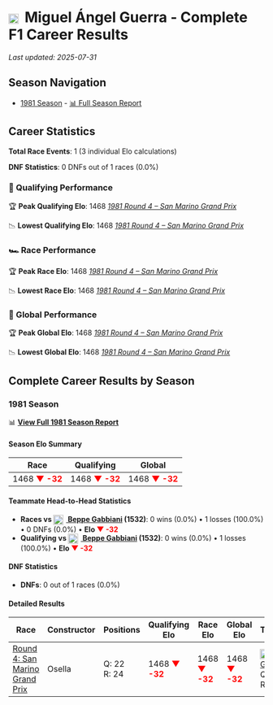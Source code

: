 # <img src="https://upload.wikimedia.org/wikipedia/commons/1/1a/Flag_of_Argentina.svg" alt="Argentina" width="20" height="auto" style="vertical-align: middle; margin-right: 5px;" onerror="this.outerHTML='🇦🇷'; this.style.marginRight='5px';"/> Miguel Ángel Guerra - Complete F1 Career Results

*Last updated: 2025-07-31*

## Season Navigation

- [1981 Season](#1981-season) - [📊 Full Season Report](../seasons/1981-season-report)

## Career Statistics

**Total Race Events**: 1 (3 individual Elo calculations)

**DNF Statistics**: 0 DNFs out of 1 races (0.0%)

### 🏁 Qualifying Performance

🏆 **Peak Qualifying Elo**: 1468
   *[1981 Round 4 – San Marino Grand Prix](../seasons/1981-season-report#round-4-san-marino-grand-prix)*

📉 **Lowest Qualifying Elo**: 1468
   *[1981 Round 4 – San Marino Grand Prix](../seasons/1981-season-report#round-4-san-marino-grand-prix)*

### 🏎️ Race Performance

🏆 **Peak Race Elo**: 1468
   *[1981 Round 4 – San Marino Grand Prix](../seasons/1981-season-report#round-4-san-marino-grand-prix)*

📉 **Lowest Race Elo**: 1468
   *[1981 Round 4 – San Marino Grand Prix](../seasons/1981-season-report#round-4-san-marino-grand-prix)*

### 🌟 Global Performance

🏆 **Peak Global Elo**: 1468
   *[1981 Round 4 – San Marino Grand Prix](../seasons/1981-season-report#round-4-san-marino-grand-prix)*

📉 **Lowest Global Elo**: 1468
   *[1981 Round 4 – San Marino Grand Prix](../seasons/1981-season-report#round-4-san-marino-grand-prix)*


## Complete Career Results by Season

### 1981 Season

📊 **[View Full 1981 Season Report](../seasons/1981-season-report)**

#### Season Elo Summary

| Race | Qualifying | Global |
|------|------------|--------|
| 1468 **<span style="color: red;">▼ -32</span>** | 1468 **<span style="color: red;">▼ -32</span>** | 1468 **<span style="color: red;">▼ -32</span>** |

#### Teammate Head-to-Head Statistics

- **Races vs [<img src="https://upload.wikimedia.org/wikipedia/commons/0/03/Flag_of_Italy.svg" alt="Italy" width="20" height="auto" style="vertical-align: middle; margin-right: 5px;" onerror="this.outerHTML='🇮🇹'; this.style.marginRight='5px';"/> Beppe Gabbiani](beppe-gabbiani) (1532)**: 0 wins (0.0%) • 1 losses (100.0%) • 0 DNFs (0.0%) • **Elo **<span style="color: red;">▼ -32</span>****
- **Qualifying vs [<img src="https://upload.wikimedia.org/wikipedia/commons/0/03/Flag_of_Italy.svg" alt="Italy" width="20" height="auto" style="vertical-align: middle; margin-right: 5px;" onerror="this.outerHTML='🇮🇹'; this.style.marginRight='5px';"/> Beppe Gabbiani](beppe-gabbiani) (1532)**: 0 wins (0.0%) • 1 losses (100.0%) • **Elo <span style="color: red;">▼ -32</span>**

#### DNF Statistics

- **DNFs**: 0 out of 1 races (0.0%)

#### Detailed Results

| Race | Constructor | Positions | Qualifying Elo | Race Elo | Global Elo | Teammate |
|------|-------------|-----------|----------------|----------|------------|----------|
| [Round 4: San Marino Grand Prix](../seasons/1981-season-report#round-4-san-marino-grand-prix) | Osella | Q: 22<br/>R: 24 | 1468 **<span style="color: red;">▼ -32</span>** | 1468 **<span style="color: red;">▼ -32</span>** | 1468 **<span style="color: red;">▼ -32</span>** | [<img src="https://upload.wikimedia.org/wikipedia/commons/0/03/Flag_of_Italy.svg" alt="Italy" width="20" height="auto" style="vertical-align: middle; margin-right: 5px;" onerror="this.outerHTML='🇮🇹'; this.style.marginRight='5px';"/> Beppe Gabbiani](beppe-gabbiani)<br/>Q: 20<br/>R: 17 |

